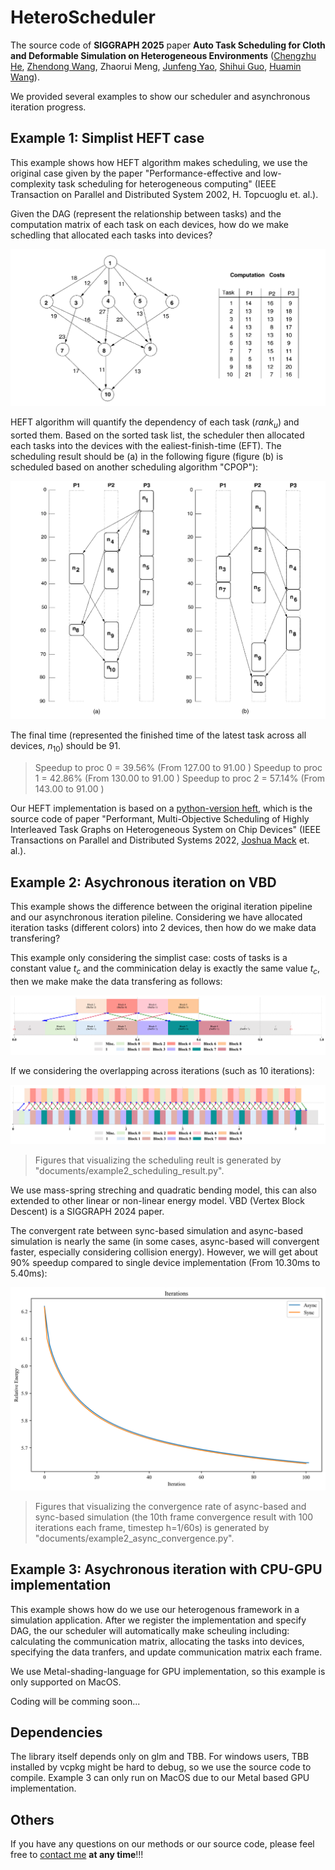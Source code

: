# HeteroScheduler

The source code of **SIGGRAPH 2025** paper **Auto Task Scheduling for Cloth and Deformable Simulation on Heterogeneous Environments** ([Chengzhu He](https://chengzhuuwu.github.io/), [Zhendong Wang](https://wangzhendong619.github.io/), Zhaorui Meng, [Junfeng Yao](https://cdmc.xmu.edu.cn/), [Shihui Guo](https://www.humanplus.xyz/), [Huamin Wang](https://wanghmin.github.io/)).

We provided several examples to show our scheduler and asynchronous iteration progress.

## Example 1: Simplist HEFT case

This example shows how HEFT algorithm makes scheduling, we use the original case given by the paper "Performance-effective and low-complexity task scheduling for heterogeneous computing" (IEEE Transaction on Parallel and Distributed System 2002, H. Topcuoglu et. al.).

Given the DAG (represent the relationship between tasks) and the computation matrix of each task on each devices, how do we make schedling that allocated each tasks into devices?

![HEFT 2002 DAG and Matrix](documents/example1_dag_input.png)

HEFT algorithm will quantify the dependency of each task ($rank_u$) and sorted them. Based on the sorted task list, the scheduler then allocated each tasks into the devices with the ealiest-finish-time (EFT). The scheduling result should be (a) in the following figure (figure (b) is scheduled based on another scheduling algorithm "CPOP"): 

![HEFT 2002 scheduling result](documents/example1_scheduling_result.png)

The final time (represented the finished time of the latest task across all devices, $n_{10}$) should be 91.

> Speedup to proc 0 = 39.56% (From 127.00 to 91.00 ) 
> Speedup to proc 1 = 42.86% (From 130.00 to 91.00 ) 
> Speedup to proc 2 = 57.14% (From 143.00 to 91.00 )

Our HEFT implementation is based on a [python-version heft](https://github.com/mackncheesiest/heft), which is the source code of paper "Performant, Multi-Objective Scheduling of Highly Interleaved Task Graphs on Heterogeneous System on Chip Devices" (IEEE Transactions on Parallel and Distributed Systems 2022, [Joshua Mack](https://github.com/mackncheesiest/) et. al.).

## Example 2: Asychronous iteration on VBD

This example shows the difference between the original iteration pipeline and our asynchronous iteration pileline. Considering we have allocated iteration tasks (different colors) into 2 devices, then how do we make data transfering? 

This example only considering the simplist case: costs of tasks is a constant value $t_c$ and the comminication delay is exactly the same value $t_c$, then we make make the data transfering as follows:

![Example 2 iter 1](documents/iter_1_schedule.png)

If we considering the overlapping across iterations (such as 10 iterations):

![Example 2 iter 10](documents/iter_10_schedule.png)

> Figures that visualizing the scheduling reult is generated by "documents/example2_scheduling_result.py".

We use mass-spring streching and quadratic bending model, this can also extended to other linear or non-linear energy model. VBD (Vertex Block Descent) is a SIGGRAPH 2024 paper. 

The convergent rate between sync-based simulation and async-based simulation is nearly the same (in some cases, async-based will convergent faster, especially considering collision energy). However, we will get about 90% speedup compared to single device implementation (From 10.30ms to 5.40ms):

![Example 2 iter 100](documents/iter_100_convergence.png)

> Figures that visualizing the convergence rate of async-based and sync-based simulation (the 10th frame convergence result with 100 iterations each frame, timestep h=1/60s) is generated by "documents/example2_async_convergence.py".

## Example 3: Asychronous iteration with CPU-GPU implementation

This example shows how do we use our heterogenous framework in a simulation application. After we register the implementation and specify DAG, the our scheduler will automatically make scheuling including: calculating the communication matrix, allocating the tasks into devices, specifying the data tranfers, and update communication matrix each frame.

We use Metal-shading-language for GPU implementation, so this example is only supported on MacOS.

Coding will be comming soon...

<!-- Most of the code is tested, except for `LaunchModeHetero`, we are working hard to fix the inequal result compared to sequecial implementation.

We make scheduling each frame to fit the dynamic overhead caused by collisions (Although we do not add collision in this example... might comming soooooon)  -->


## Dependencies

The library itself depends only on glm and TBB. For windows users, TBB installed by vcpkg might be hard to debug, so we use the source code to compile. Example 3 can only run on MacOS due to our Metal based GPU implementation.

## Others

If you have any questions on our methods or our source code, please feel free to [contact me](https://chengzhuuwu.github.io/) **at any time**!!!